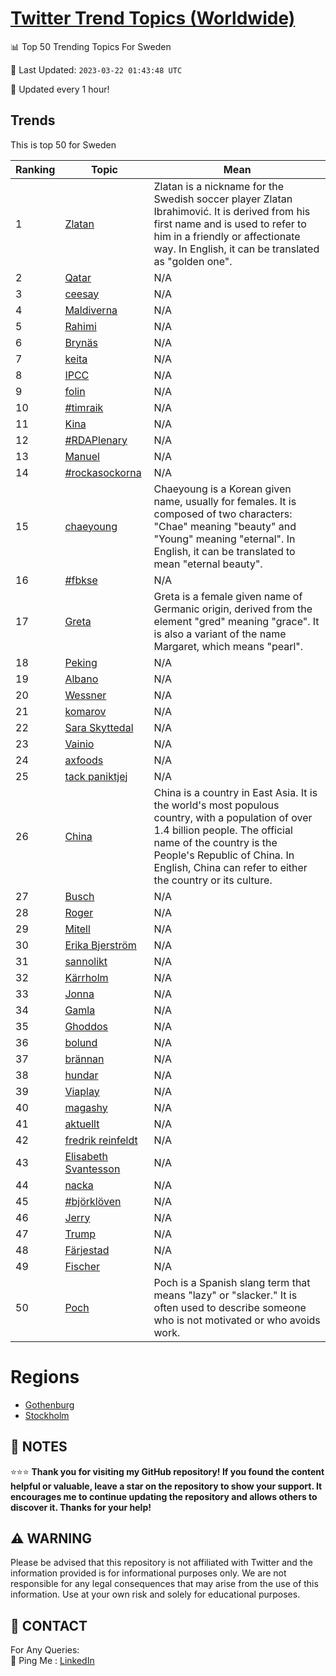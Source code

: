 [Twitter Trend Topics (Worldwide)](https://github.com/ErcinDedeoglu/Twitter-Trend-Topics)
==========


📊 Top 50 Trending Topics For Sweden

📆 Last Updated: `2023-03-22 01:43:48 UTC`

🔧 Updated every 1 hour!


## Trends

This is top 50 for Sweden

| Ranking | Topic | Mean |
| ------- | ------------ | ------------ |
| 1 | [Zlatan](http://twitter.com/search?q=Zlatan) | Zlatan is a nickname for the Swedish soccer player Zlatan Ibrahimović. It is derived from his first name and is used to refer to him in a friendly or affectionate way. In English, it can be translated as "golden one". |
| 2 | [Qatar](http://twitter.com/search?q=Qatar) | N/A |
| 3 | [ceesay](http://twitter.com/search?q=ceesay) | N/A |
| 4 | [Maldiverna](http://twitter.com/search?q=Maldiverna) | N/A |
| 5 | [Rahimi](http://twitter.com/search?q=Rahimi) | N/A |
| 6 | [Brynäs](http://twitter.com/search?q=Bryn%c3%a4s) | N/A |
| 7 | [keita](http://twitter.com/search?q=keita) | N/A |
| 8 | [IPCC](http://twitter.com/search?q=IPCC) | N/A |
| 9 | [folin](http://twitter.com/search?q=folin) | N/A |
| 10 | [#timraik](http://twitter.com/search?q=%23timraik) | N/A |
| 11 | [Kina](http://twitter.com/search?q=Kina) | N/A |
| 12 | [#RDAPlenary](http://twitter.com/search?q=%23RDAPlenary) | N/A |
| 13 | [Manuel](http://twitter.com/search?q=Manuel) | N/A |
| 14 | [#rockasockorna](http://twitter.com/search?q=%23rockasockorna) | N/A |
| 15 | [chaeyoung](http://twitter.com/search?q=chaeyoung) | Chaeyoung is a Korean given name, usually for females. It is composed of two characters: "Chae" meaning "beauty" and "Young" meaning "eternal". In English, it can be translated to mean "eternal beauty". |
| 16 | [#fbkse](http://twitter.com/search?q=%23fbkse) | N/A |
| 17 | [Greta](http://twitter.com/search?q=Greta) | Greta is a female given name of Germanic origin, derived from the element "gred" meaning "grace". It is also a variant of the name Margaret, which means "pearl". |
| 18 | [Peking](http://twitter.com/search?q=Peking) | N/A |
| 19 | [Albano](http://twitter.com/search?q=Albano) | N/A |
| 20 | [Wessner](http://twitter.com/search?q=Wessner) | N/A |
| 21 | [komarov](http://twitter.com/search?q=komarov) | N/A |
| 22 | [Sara Skyttedal](http://twitter.com/search?q=Sara+Skyttedal) | N/A |
| 23 | [Vainio](http://twitter.com/search?q=Vainio) | N/A |
| 24 | [axfoods](http://twitter.com/search?q=axfoods) | N/A |
| 25 | [tack paniktjej](http://twitter.com/search?q=tack+paniktjej) | N/A |
| 26 | [China](http://twitter.com/search?q=China) | China is a country in East Asia. It is the world's most populous country, with a population of over 1.4 billion people. The official name of the country is the People's Republic of China. In English, China can refer to either the country or its culture. |
| 27 | [Busch](http://twitter.com/search?q=Busch) | N/A |
| 28 | [Roger](http://twitter.com/search?q=Roger) | N/A |
| 29 | [Mitell](http://twitter.com/search?q=Mitell) | N/A |
| 30 | [Erika Bjerström](http://twitter.com/search?q=Erika+Bjerstr%c3%b6m) | N/A |
| 31 | [sannolikt](http://twitter.com/search?q=sannolikt) | N/A |
| 32 | [Kärrholm](http://twitter.com/search?q=K%c3%a4rrholm) | N/A |
| 33 | [Jonna](http://twitter.com/search?q=Jonna) | N/A |
| 34 | [Gamla](http://twitter.com/search?q=Gamla) | N/A |
| 35 | [Ghoddos](http://twitter.com/search?q=Ghoddos) | N/A |
| 36 | [bolund](http://twitter.com/search?q=bolund) | N/A |
| 37 | [brännan](http://twitter.com/search?q=br%c3%a4nnan) | N/A |
| 38 | [hundar](http://twitter.com/search?q=hundar) | N/A |
| 39 | [Viaplay](http://twitter.com/search?q=Viaplay) | N/A |
| 40 | [magashy](http://twitter.com/search?q=magashy) | N/A |
| 41 | [aktuellt](http://twitter.com/search?q=aktuellt) | N/A |
| 42 | [fredrik reinfeldt](http://twitter.com/search?q=fredrik+reinfeldt) | N/A |
| 43 | [Elisabeth Svantesson](http://twitter.com/search?q=Elisabeth+Svantesson) | N/A |
| 44 | [nacka](http://twitter.com/search?q=nacka) | N/A |
| 45 | [#björklöven](http://twitter.com/search?q=%23bj%c3%b6rkl%c3%b6ven) | N/A |
| 46 | [Jerry](http://twitter.com/search?q=Jerry) | N/A |
| 47 | [Trump](http://twitter.com/search?q=Trump) | N/A |
| 48 | [Färjestad](http://twitter.com/search?q=F%c3%a4rjestad) | N/A |
| 49 | [Fischer](http://twitter.com/search?q=Fischer) | N/A |
| 50 | [Poch](http://twitter.com/search?q=Poch) | Poch is a Spanish slang term that means "lazy" or "slacker." It is often used to describe someone who is not motivated or who avoids work. |



# Regions

* [Gothenburg](</Sweden/Gothenburg.md>)
* [Stockholm](</Sweden/Stockholm.md>)



## 📝 NOTES

⭐⭐⭐ **Thank you for visiting my GitHub repository! If you found the content helpful or valuable, leave a star on the repository to show your support. It encourages me to continue updating the repository and allows others to discover it. Thanks for your help!**


## ⚠️ WARNING

Please be advised that this repository is not affiliated with Twitter and the information provided is for informational purposes only. We are not responsible for any legal consequences that may arise from the use of this information. Use at your own risk and solely for educational purposes.


## 📨 CONTACT

 For Any Queries:  
            🏓 Ping Me : [LinkedIn](https://www.linkedin.com/in/ercindedeoglu/)

